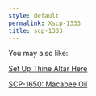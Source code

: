 ```yaml
---
style: default
permalink: Xscp-1333
title: scp-1333
---
```

You may also like:

[Set Up Thine Altar Here](http://scp-wiki.net/set-up-thine-altar-here)

[SCP-1650: Macabee Oil](http://scp-wiki.net/scp-1650)
